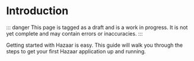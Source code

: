# Introduction

::: danger
This page is tagged as a draft and is a work in progress.  It is not yet complete and may contain errors or inaccuracies.
:::

Getting started with Hazaar is easy.  This guide will walk you through the steps to get your first Hazaar application
up and running.